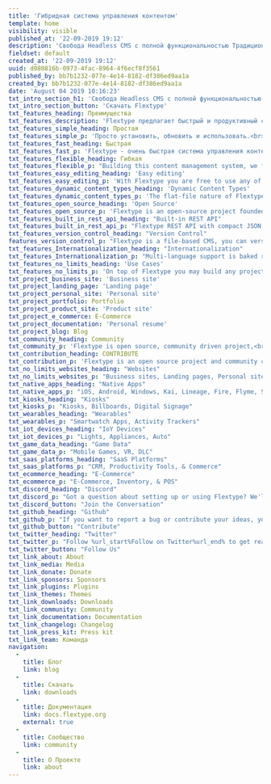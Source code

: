 ```yaml
---
title: 'Гибридная система управления контентом'
template: home
visibility: visible
published_at: '22-09-2019 19:12'
description: 'Свобода Headless CMS с полной функциональностью Традиционных CMS.'
fieldset: default
created_at: '22-09-2019 19:12'
uuid: d080816b-0973-4fac-8964-4f6ecf8f3561
published_by: bb7b1232-077e-4e14-8182-df386ed9aa1a
created_by: bb7b1232-077e-4e14-8182-df386ed9aa1a
date: 'August 04 2019 10:16:23'
txt_intro_section_h1: 'Свобода Headless CMS с полной функциональностью Традиционных CMS.'
txt_intro_section_button: 'Скачать Flextype'
txt_features_heading: Преимущества
txt_features_description: 'Flextype предлагает быстрый и продуктивный способ<br> создания и управлениями веб-сайтами.'
txt_features_simple_heading: Простая
txt_features_simple_p: 'Просто установить, обновить и использовать.<br>Не требуется специальной установки, просто скопируйте файлы на ваш сервер!'
txt_features_fast_heading: Быстрая
txt_features_fast_p: 'Flextype - очень быстрая система управления контентом из-за элегантной архитектуры и встроенного <a href="https://docs.flextype.org/en/concepts/performance">смарт-кэша</a>.'
txt_features_flexible_heading: Гибкая
txt_features_flexible_p: "Building this content management system, we focused on simplicity and flexibility. To achieve this, we implemented a simple but powerful Core API's."
txt_features_easy_editing_heading: 'Easy editing'
txt_features_easy_editing_p: 'With Flextype you are free to use any of your favorite content editor to write content or our gorgeous %url_start%Admin Panel%url_end%.'
txt_features_dynamic_content_types_heading: 'Dynamic Content Types'
txt_features_dynamic_content_types_p: 'The flat-file nature of Flextype lets you define unlimited custom fields for any of your entries.'
txt_features_open_source_heading: 'Open Source'
txt_features_open_source_p: 'Flextype is an open-source project founded by Sergey Romanenko and maintained by  Flextype Community.<br>Flextype licensed under the MIT LICENSE<br>to set the world free!'
txt_features_built_in_rest_api_heading: "Built-in REST API"
txt_features_built_in_rest_api_p: "Flextype REST API with compact JSON payloads gives you full programmatic control over your content management system."
txt_features_version_control_heading: "Version Control"
features_version_control_p: "Flextype is a file-based CMS, you can version control all content with GIT or any other Version Control System."
txt_features_Internationalization_heading: "Internationalization"
txt_features_Internationalization_p: "Multi-language support is baked right into the core. You may integrate your Flextype powered website with any cloud-based solution for localization management, like Crowdin or Transifex."
txt_features_no_limits_heading: 'Use Cases'
txt_features_no_limits_p: 'On top of Flextype you may build any project you want.'
txt_project_business_site: 'Business site'
txt_project_landing_page: 'Landing page'
txt_project_personal_site: 'Personal site'
txt_project_portfolio: Portfolio
txt_project_product_site: 'Product site'
txt_project_e_commerce: E-Commerce
txt_project_documentation: 'Personal resume'
txt_project_blog: Blog
txt_community_heading: Community
txt_community_p: 'Flextype is open source, community driven project,<br>and maintained by community!'
txt_contribution_heading: CONTRIBUTE
txt_contribution_p: 'Flextype is an open source project and community contributions are essential to its growing and success. Contributing to the Flextype is easy and you can give as little or as much time as you want.'
txt_no_limits_websites_heading: "Websites"
txt_no_limits_websites_p: "Business sites, Landing pages, Personal site, Portfolios, Product sites, Blogs, Web Apps"
txt_native_apps_heading: "Native Apps"
txt_native_apps_p: "iOS, Android, Windows, Kai, Lineage, Fire, Flyme, Sailfish, Tizen, Remix."
txt_kiosks_heading: "Kiosks"
txt_kiosks_p: "Kiosks, Billboards, Digital Signage"
txt_wearables_heading: "Wearables"
txt_wearables_p: "Smartwatch Apps, Activity Trackers"
txt_iot_devices_heading: "IoY Devices"
txt_iot_devices_p: "Lights, Appliances, Auto"
txt_game_data_heading: "Game Data"
txt_game_data_p: "Mobile Games, VR, DLC"
txt_saas_platforms_heading: "SaaS Platforms"
txt_saas_platforms_p: "CRM, Productivity Tools, & Commerce"
txt_ecommerce_heading: "E-Commerce"
txt_ecommerce_p: "E-Commerce, Inventory, & POS"
txt_discord_heading: "Discord"
txt_discord_p: "Got a question about setting up or using Flextype? We'll do our best to help you out. Also here you may start discussions about core, plugin and themes development."
txt_discord_button: "Join the Conversation"
txt_github_heading: "Github"
txt_github_p: "If you want to report a bug or contribute your ideas, you can use the %url_start%Flextype GitHub Issues tracker%url_end%."
txt_github_button: "Contribute"
txt_twitter_heading: "Twitter"
txt_twitter_p: "Follow %url_start%Follow on Twitter%url_end% to get real-time news regarding the development and all events we are attending."
txt_twitter_button: "Follow Us"
txt_link_about: About
txt_link_media: Media
txt_link_donate: Donate
txt_link_sponsors: Sponsors
txt_link_plugins: Plugins
txt_link_themes: Themes
txt_link_downloads: Downloads
txt_link_community: Community
txt_link_documentation: Documentation
txt_link_changelog: Changelog
txt_link_press_kit: Press kit
txt_link_team: Команда
navigation:
  - 
    title: Блог
    link: blog
  - 
    title: Скачать
    link: downloads
  - 
    title: Документация
    link: docs.flextype.org
    external: true
  - 
    title: Сообщество
    link: community
  - 
    title: О Проекте
    link: about
---
```



